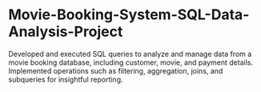 # Movie-Booking-System-SQL-Data-Analysis-Project
Developed and executed SQL queries to analyze and manage data from a movie booking database, including customer, movie, and payment details. Implemented operations such as filtering, aggregation, joins, and subqueries for insightful reporting.
